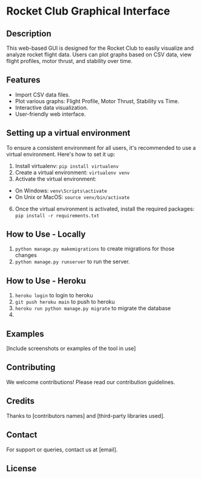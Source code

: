 # Rocket Club Graphical Interface

## Description
This web-based GUI is designed for the Rocket Club to easily visualize and analyze rocket flight data. Users can plot graphs based on CSV data, view flight profiles, motor thrust, and stability over time.

## Features
- Import CSV data files.
- Plot various graphs: Flight Profile, Motor Thrust, Stability vs Time.
- Interactive data visualization.
- User-friendly web interface.

## Setting up a virtual environment

To ensure a consistent environment for all users, it's recommended to use a virtual environment. Here's how to set it up:

1. Install virtualenv: `pip install virtualenv`
2. Create a virtual environment: `virtualenv venv`
3. Activate the virtual environment:
- On Windows: `venv\Scripts\activate`
- On Unix or MacOS: `source venv/bin/activate`
6. Once the virtual environment is activated, install the required packages: `pip install -r requirements.txt`

## How to Use - Locally

1. ```python manage.py makemigrations``` to create migrations for those changes
1. ```python manage.py runserver``` to run the server.


## How to Use - Heroku

1. ```heroku login``` to login to heroku
2. ```git push heroku main``` to push to heroku
3. ```heroku run python manage.py migrate``` to migrate the database
4. 

## Examples
[Include screenshots or examples of the tool in use]

## Contributing
We welcome contributions! Please read our contribution guidelines.

## Credits
Thanks to [contributors names] and [third-party libraries used].

## Contact
For support or queries, contact us at [email].

## License



